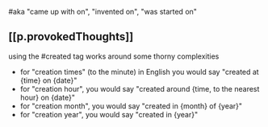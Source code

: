 
#aka "came up with on", "invented on", "was started on"

## [[p.provokedThoughts]]

using the #created tag works around some thorny complexities
  - for "creation times" (to the minute) in English you would say "created at {time} on {date}" 
  - for "creation hour", you would say "created around {time, to the nearest hour} on {date}"
  - for "creation month", you would say "created in {month} of {year}"
  - for "creation year", you would say "created in {year}"